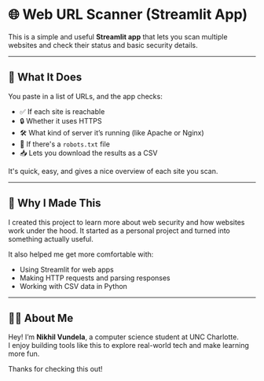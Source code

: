 # 🌐 Web URL Scanner (Streamlit App)

This is a simple and useful **Streamlit app** that lets you scan multiple websites and check their status and basic security details.

---

## 🧠 What It Does

You paste in a list of URLs, and the app checks:

- ✅ If each site is reachable
- 🔒 Whether it uses HTTPS
- 🛠 What kind of server it’s running (like Apache or Nginx)
- 🤖 If there's a `robots.txt` file
- 📥 Lets you download the results as a CSV

It's quick, easy, and gives a nice overview of each site you scan.

---

## 🎯 Why I Made This

I created this project to learn more about web security and how websites work under the hood. It started as a personal project and turned into something actually useful.

It also helped me get more comfortable with:

- Using Streamlit for web apps
- Making HTTP requests and parsing responses
- Working with CSV data in Python

---

## 🙋‍♂️ About Me

Hey! I’m **Nikhil Vundela**, a computer science student at UNC Charlotte.  
I enjoy building tools like this to explore real-world tech and make learning more fun.

Thanks for checking this out!

